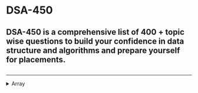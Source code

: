 # DSA-450
##  DSA-450 is a comprehensive list of 400 + topic wise questions to build your confidence in data structure and algorithms and prepare yourself for placements.
## 
<hr>

<details>
<summary>Array</summary>
<br>
[Reverse the array 3] (https://www.geeksforgeeks.org/write-a-program-to-reverse-an-array-or-string/)
</details>
